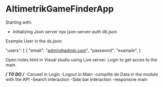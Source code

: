 # AltimetrikGameFinderApp
Starting with:
* Initializing Json server 
npx json-server-auth db.json 

Example User in the ds.json: 

"users": [
    {
      "email": "admin@admin.com",
      "password": "example",
    }
    
 Open index.html in Visual studio using Live server.
 Login to get acces to the main.
 
 *****/ TO DO /*****
-Carusel in Login
-Logout in Main 
-complite de Data in the module with the API
-Search interaction
-Side bar interaction
-responsive main
